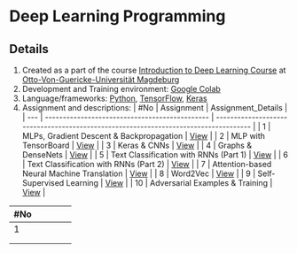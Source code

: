 # Deep Learning Programming 

## Details
1. Created as a part of the course [Introduction to Deep Learning Course](https://ovgu-ailab.github.io/idl2021/index.html) at [Otto-Von-Guericke-Universität Magdeburg](https://www.uni-magdeburg.de)
2. Development and Training environment: [Google Colab](https://colab.research.google.com/)
3. Language/frameworks: [Python](https://www.python.org), [TensorFlow](https://www.tensorflow.org/), [Keras](https://keras.io/)
4. Assignment and descriptions: 
| #No | Assignment                                     | Assignment_Details                                                                   |
| --- | ---------------------------------------------- | ------------------------------------------------------------------------------------ |
| 1   | MLPs, Gradient Descent & Backpropagation       | [View](https://ovgu-ailab.github.io/idl2021/ass1.html)                               |
| 2   | MLP with TensorBoard                           | [View](https://ovgu-ailab.github.io/idl2021/ass2.html)                               |
| 3   | Keras & CNNs                                   | [View](https://ovgu-ailab.github.io/idl2021/ass3.html)                               |
| 4   | Graphs & DenseNets                             | [View](https://ovgu-ailab.github.io/idl2021/ass4.html)                               |
| 5   | Text Classification with RNNs (Part 1)         | [View](https://ovgu-ailab.github.io/idl2021/ass5.html)                               |
| 6   | Text Classification with RNNs (Part 2)         | [View](https://ovgu-ailab.github.io/idl2021/ass6.html)                               |
| 7   | Attention-based Neural Machine Translation     | [View](https://ovgu-ailab.github.io/idl2021/ass7.html)                               |
| 8   | Word2Vec                                       | [View](https://ovgu-ailab.github.io/idl2021/ass8a.html)                              |
| 9   | Self-Supervised Learning                       | [View](https://ovgu-ailab.github.io/idl2021/ass9.html)                               |
| 10  | Adversarial Examples & Training                | [View](https://ovgu-ailab.github.io/idl2021/ass10.html)                              |



|#No|   |   |   |   |
|---|---|---|---|---|
| 1 |   |   |   |   |
|   |   |   |   |   |
|   |   |   |   |   |
